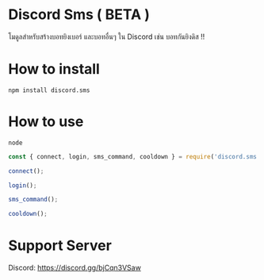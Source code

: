 # Discord Sms ( BETA )

โมดูลสำหรับสร้างบอทยิงเบอร์ และบอทอื่นๆ ใน Discord เช่น บอทกันยิงดิส !!

# How to install

`npm install discord.sms`

# How to use

`node`

```js
const { connect, login, sms_command, cooldown } = require('discord.sms');

connect();

login();

sms_command();

cooldown();
```

# Support Server
Discord: https://discord.gg/bjCqn3VSaw
